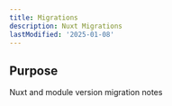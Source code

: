 ```yaml
---
title: Migrations
description: Nuxt Migrations
lastModified: '2025-01-08'
---
```


## Purpose

Nuxt and module version migration notes
